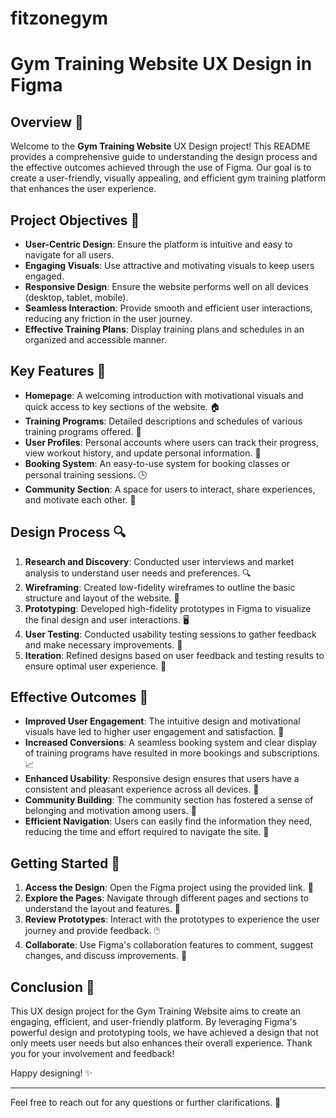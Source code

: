 # fitzonegym
# Gym Training Website UX Design in Figma

## Overview 📝
Welcome to the **Gym Training Website** UX Design project! This README provides a comprehensive guide to understanding the design process and the effective outcomes achieved through the use of Figma. Our goal is to create a user-friendly, visually appealing, and efficient gym training platform that enhances the user experience.

## Project Objectives 🎯
- **User-Centric Design**: Ensure the platform is intuitive and easy to navigate for all users.
- **Engaging Visuals**: Use attractive and motivating visuals to keep users engaged.
- **Responsive Design**: Ensure the website performs well on all devices (desktop, tablet, mobile).
- **Seamless Interaction**: Provide smooth and efficient user interactions, reducing any friction in the user journey.
- **Effective Training Plans**: Display training plans and schedules in an organized and accessible manner.

## Key Features 🌟
- **Homepage**: A welcoming introduction with motivational visuals and quick access to key sections of the website. 🏠
- **Training Programs**: Detailed descriptions and schedules of various training programs offered. 📅
- **User Profiles**: Personal accounts where users can track their progress, view workout history, and update personal information. 👤
- **Booking System**: An easy-to-use system for booking classes or personal training sessions. 🕒
- **Community Section**: A space for users to interact, share experiences, and motivate each other. 💬

## Design Process 🔍
1. **Research and Discovery**: Conducted user interviews and market analysis to understand user needs and preferences. 🔍
2. **Wireframing**: Created low-fidelity wireframes to outline the basic structure and layout of the website. 📝
3. **Prototyping**: Developed high-fidelity prototypes in Figma to visualize the final design and user interactions. 🖥️
4. **User Testing**: Conducted usability testing sessions to gather feedback and make necessary improvements. 🧪
5. **Iteration**: Refined designs based on user feedback and testing results to ensure optimal user experience. 🔄

## Effective Outcomes 🚀
- **Improved User Engagement**: The intuitive design and motivational visuals have led to higher user engagement and satisfaction. 🎉
- **Increased Conversions**: A seamless booking system and clear display of training programs have resulted in more bookings and subscriptions. 📈
- **Enhanced Usability**: Responsive design ensures that users have a consistent and pleasant experience across all devices. 📱
- **Community Building**: The community section has fostered a sense of belonging and motivation among users. 🤝
- **Efficient Navigation**: Users can easily find the information they need, reducing the time and effort required to navigate the site. 🧭

## Getting Started 🚀
1. **Access the Design**: Open the Figma project using the provided link. 🔗
2. **Explore the Pages**: Navigate through different pages and sections to understand the layout and features. 📂
3. **Review Prototypes**: Interact with the prototypes to experience the user journey and provide feedback. 🖱️
4. **Collaborate**: Use Figma's collaboration features to comment, suggest changes, and discuss improvements. 💬

## Conclusion 🌟
This UX design project for the Gym Training Website aims to create an engaging, efficient, and user-friendly platform. By leveraging Figma's powerful design and prototyping tools, we have achieved a design that not only meets user needs but also enhances their overall experience. Thank you for your involvement and feedback!

Happy designing! ✨

---

Feel free to reach out for any questions or further clarifications. 📧


